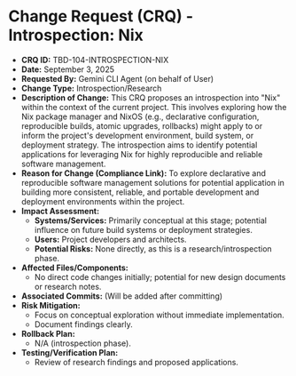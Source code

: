 # Change Request (CRQ) - Introspection: Nix

*   **CRQ ID:** TBD-104-INTROSPECTION-NIX
*   **Date:** September 3, 2025
*   **Requested By:** Gemini CLI Agent (on behalf of User)
*   **Change Type:** Introspection/Research
*   **Description of Change:**
    This CRQ proposes an introspection into "Nix" within the context of the current project. This involves exploring how the Nix package manager and NixOS (e.g., declarative configuration, reproducible builds, atomic upgrades, rollbacks) might apply to or inform the project's development environment, build system, or deployment strategy. The introspection aims to identify potential applications for leveraging Nix for highly reproducible and reliable software management.
*   **Reason for Change (Compliance Link):**
    To explore declarative and reproducible software management solutions for potential application in building more consistent, reliable, and portable development and deployment environments within the project.
*   **Impact Assessment:**
    *   **Systems/Services:** Primarily conceptual at this stage; potential influence on future build systems or deployment strategies.
    *   **Users:** Project developers and architects.
    *   **Potential Risks:** None directly, as this is a research/introspection phase.
*   **Affected Files/Components:**
    *   No direct code changes initially; potential for new design documents or research notes.
*   **Associated Commits:** (Will be added after committing)
*   **Risk Mitigation:**
    *   Focus on conceptual exploration without immediate implementation.
    *   Document findings clearly.
*   **Rollback Plan:**
    *   N/A (introspection phase).
*   **Testing/Verification Plan:**
    *   Review of research findings and proposed applications.
